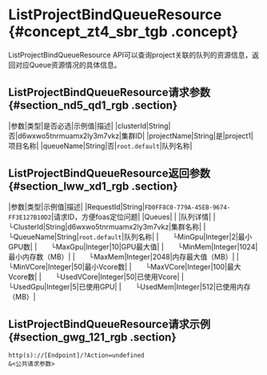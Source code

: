# ListProjectBindQueueResource {#concept_zt4_sbr_tgb .concept}

ListProjectBindQueueResource API可以查询project关联的队列的资源信息，返回对应Queue资源情况的具体信息。

## ListProjectBindQueueResource请求参数 {#section_nd5_qd1_rgb .section}

|参数|类型|是否必选|示例值|描述|
|clusterId|String|否|d6wxwo5tnrmuamx2ly3m7vkz|集群ID|
|projectName|String|是|project1|项目名称|
|queueName|String|否|`root.default`|队列名称|

## ListProjectBindQueueResource返回参数 {#section_lww_xd1_rgb .section}

|参数|类型|示例值|描述|
|RequestId|String|`FD0FF8C0-779A-45EB-9674-FF3E127B10D2`|请求ID，方便foas定位问题|
|Queues| | |队列详情|
|  └ClusterId|String|d6wxwo5tnrmuamx2ly3m7vkz|集群名称|
|  └QueueName|String|`root.default`|队列名称|
|  └MinGpu|Integer|2|最小GPU数|
|  └MaxGpu|Integer|10|GPU最大值|
|  └MinMem|Integer|1024|最小内存数（MB）|
|  └MaxMem|Integer|2048|内存最大值（MB）|
|  └MinVCore|Integer|50|最小Vcore数|
|  └MaxVCore|Integer|100|最大Vcore数|
|  └UsedVCore|Integer|50|已使用Vcore|
|  └UsedGpu|Integer|5|已使用GPU|
|  └UsedMem|Integer|512|已使用内存（MB）|

## ListProjectBindQueueResource请求示例 {#section_gwg_121_rgb .section}

```
http(s)://[Endpoint]/?Action=undefined
&<公共请求参数>
```

